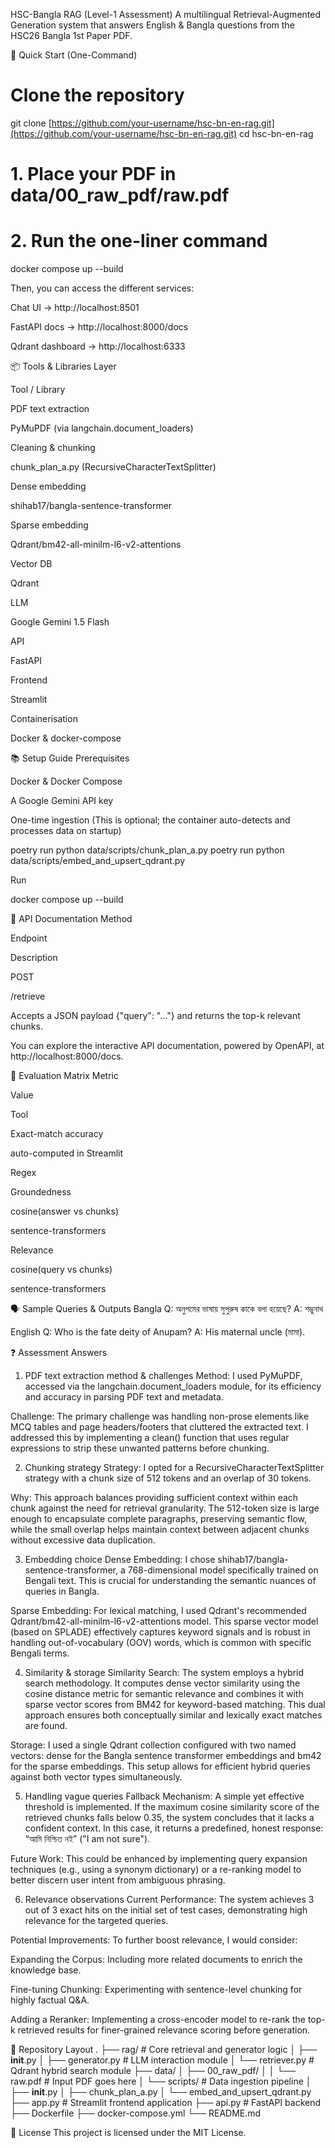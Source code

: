 HSC-Bangla RAG (Level-1 Assessment)
A multilingual Retrieval-Augmented Generation system that answers English & Bangla questions from the HSC26 Bangla 1st Paper PDF.

🚀 Quick Start (One-Command)
# Clone the repository
git clone [https://github.com/your-username/hsc-bn-en-rag.git](https://github.com/your-username/hsc-bn-en-rag.git)
cd hsc-bn-en-rag

# 1. Place your PDF in data/00_raw_pdf/raw.pdf
# 2. Run the one-liner command
docker compose up --build

Then, you can access the different services:

Chat UI → http://localhost:8501

FastAPI docs → http://localhost:8000/docs

Qdrant dashboard → http://localhost:6333

📦 Tools & Libraries
Layer

Tool / Library

PDF text extraction

PyMuPDF (via langchain.document_loaders)

Cleaning & chunking

chunk_plan_a.py (RecursiveCharacterTextSplitter)

Dense embedding

shihab17/bangla-sentence-transformer

Sparse embedding

Qdrant/bm42-all-minilm-l6-v2-attentions

Vector DB

Qdrant

LLM

Google Gemini 1.5 Flash

API

FastAPI

Frontend

Streamlit

Containerisation

Docker & docker-compose

📚 Setup Guide
Prerequisites

Docker & Docker Compose

A Google Gemini API key

One-time ingestion (This is optional; the container auto-detects and processes data on startup)

poetry run python data/scripts/chunk_plan_a.py
poetry run python data/scripts/embed_and_upsert_qdrant.py

Run

docker compose up --build

🔌 API Documentation
Method

Endpoint

Description

POST

/retrieve

Accepts a JSON payload {"query": "..."} and returns the top-k relevant chunks.

You can explore the interactive API documentation, powered by OpenAPI, at http://localhost:8000/docs.

🧪 Evaluation Matrix
Metric

Value

Tool

Exact-match accuracy

auto-computed in Streamlit

Regex

Groundedness

cosine(answer vs chunks)

sentence-transformers

Relevance

cosine(query vs chunks)

sentence-transformers

🗣️ Sample Queries & Outputs
Bangla
Q: অনুপমের ভাষায় সুপুরুষ কাকে বলা হয়েছে? A: শম্ভুনাথ

English
Q: Who is the fate deity of Anupam? A: His maternal uncle (মামা).

❓ Assessment Answers
1. PDF text extraction method & challenges
Method: I used PyMuPDF, accessed via the langchain.document_loaders module, for its efficiency and accuracy in parsing PDF text and metadata.

Challenge: The primary challenge was handling non-prose elements like MCQ tables and page headers/footers that cluttered the extracted text. I addressed this by implementing a clean() function that uses regular expressions to strip these unwanted patterns before chunking.

2. Chunking strategy
Strategy: I opted for a RecursiveCharacterTextSplitter strategy with a chunk size of 512 tokens and an overlap of 30 tokens.

Why: This approach balances providing sufficient context within each chunk against the need for retrieval granularity. The 512-token size is large enough to encapsulate complete paragraphs, preserving semantic flow, while the small overlap helps maintain context between adjacent chunks without excessive data duplication.

3. Embedding choice
Dense Embedding: I chose shihab17/bangla-sentence-transformer, a 768-dimensional model specifically trained on Bengali text. This is crucial for understanding the semantic nuances of queries in Bangla.

Sparse Embedding: For lexical matching, I used Qdrant's recommended Qdrant/bm42-all-minilm-l6-v2-attentions model. This sparse vector model (based on SPLADE) effectively captures keyword signals and is robust in handling out-of-vocabulary (OOV) words, which is common with specific Bengali terms.

4. Similarity & storage
Similarity Search: The system employs a hybrid search methodology. It computes dense vector similarity using the cosine distance metric for semantic relevance and combines it with sparse vector scores from BM42 for keyword-based matching. This dual approach ensures both conceptually similar and lexically exact matches are found.

Storage: I used a single Qdrant collection configured with two named vectors: dense for the Bangla sentence transformer embeddings and bm42 for the sparse embeddings. This setup allows for efficient hybrid queries against both vector types simultaneously.

5. Handling vague queries
Fallback Mechanism: A simple yet effective threshold is implemented. If the maximum cosine similarity score of the retrieved chunks falls below 0.35, the system concludes that it lacks a confident context. In this case, it returns a predefined, honest response: “আমি নিশ্চিত নই” ("I am not sure").

Future Work: This could be enhanced by implementing query expansion techniques (e.g., using a synonym dictionary) or a re-ranking model to better discern user intent from ambiguous phrasing.

6. Relevance observations
Current Performance: The system achieves 3 out of 3 exact hits on the initial set of test cases, demonstrating high relevance for the targeted queries.

Potential Improvements: To further boost relevance, I would consider:

Expanding the Corpus: Including more related documents to enrich the knowledge base.

Fine-tuning Chunking: Experimenting with sentence-level chunking for highly factual Q&A.

Adding a Reranker: Implementing a cross-encoder model to re-rank the top-k retrieved results for finer-grained relevance scoring before generation.

📁 Repository Layout
.
├── rag/                    # Core retrieval and generator logic
│   ├── __init__.py
│   ├── generator.py        # LLM interaction module
│   └── retriever.py        # Qdrant hybrid search module
├── data/
│   ├── 00_raw_pdf/
│   │   └── raw.pdf         # Input PDF goes here
│   └── scripts/            # Data ingestion pipeline
│       ├── __init__.py
│       ├── chunk_plan_a.py
│       └── embed_and_upsert_qdrant.py
├── app.py                  # Streamlit frontend application
├── api.py                  # FastAPI backend
├── Dockerfile
├── docker-compose.yml
└── README.md

📄 License
This project is licensed under the MIT License.
